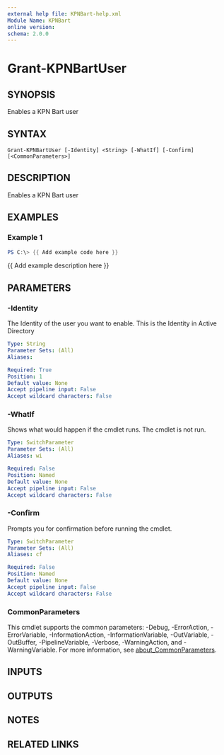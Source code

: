 ```yaml
---
external help file: KPNBart-help.xml
Module Name: KPNBart
online version:
schema: 2.0.0
---
```


# Grant-KPNBartUser

## SYNOPSIS
Enables a KPN Bart user

## SYNTAX

```
Grant-KPNBartUser [-Identity] <String> [-WhatIf] [-Confirm] [<CommonParameters>]
```

## DESCRIPTION
Enables a KPN Bart user

## EXAMPLES

### Example 1
```powershell
PS C:\> {{ Add example code here }}
```

{{ Add example description here }}

## PARAMETERS

### -Identity
The Identity of the user you want to enable.
This is the Identity in Active Directory

```yaml
Type: String
Parameter Sets: (All)
Aliases:

Required: True
Position: 1
Default value: None
Accept pipeline input: False
Accept wildcard characters: False
```

### -WhatIf
Shows what would happen if the cmdlet runs.
The cmdlet is not run.

```yaml
Type: SwitchParameter
Parameter Sets: (All)
Aliases: wi

Required: False
Position: Named
Default value: None
Accept pipeline input: False
Accept wildcard characters: False
```

### -Confirm
Prompts you for confirmation before running the cmdlet.

```yaml
Type: SwitchParameter
Parameter Sets: (All)
Aliases: cf

Required: False
Position: Named
Default value: None
Accept pipeline input: False
Accept wildcard characters: False
```

### CommonParameters
This cmdlet supports the common parameters: -Debug, -ErrorAction, -ErrorVariable, -InformationAction, -InformationVariable, -OutVariable, -OutBuffer, -PipelineVariable, -Verbose, -WarningAction, and -WarningVariable. For more information, see [about_CommonParameters](http://go.microsoft.com/fwlink/?LinkID=113216).

## INPUTS

## OUTPUTS

## NOTES

## RELATED LINKS

